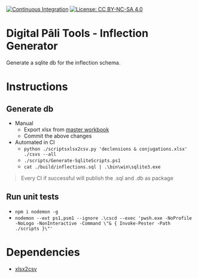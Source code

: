 [![Continuous Integration](https://github.com/digitalpalitools/inflection-generator/workflows/Continuous%20Integration/badge.svg)](https://github.com/digitalpalitools/inflection-generator/actions?query=workflow%3A%22Continuous+Integration%22) [![License: CC BY-NC-SA 4.0](https://img.shields.io/badge/License-CC%20BY--NC--SA%204.0-lightgrey.svg)](https://creativecommons.org/licenses/by-nc-sa/4.0/)

# Digital Pāli Tools - Inflection Generator

Generate a sqlite db for the inflection schema.

# Instructions

## Generate db

- Manual
  - Export xlsx from [master workbook](https://docs.google.com/spreadsheets/d/1j6SSGf519bkrPqgMn7PhQ5rv309zGRp5R5-sKBLzY30/edit?usp=sharing)
  - Commit the above changes
- Automated in CI
  - ```python ./scriptsxlsx2csv.py 'declensions & conjugations.xlsx' ./csvs --all```
  - ```./scripts/Generate-SqliteScripts.ps1```
  - ```cat ./build/inflections.sql | .\bin\win\sqlite3.exe```

> Every CI if successful will publish the .sql and .db as package

## Run unit tests

- ```npm i nodemon -g```
- ```nodemon --ext ps1,psm1 --ignore .\cscd --exec 'pwsh.exe -NoProfile -NoLogo -NonInteractive -Command \"& { Invoke-Pester -Path ./scripts }\"'```

# Dependencies

- [xlsx2csv](https://raw.githubusercontent.com/dilshod/xlsx2csv/master/xlsx2csv.py)
